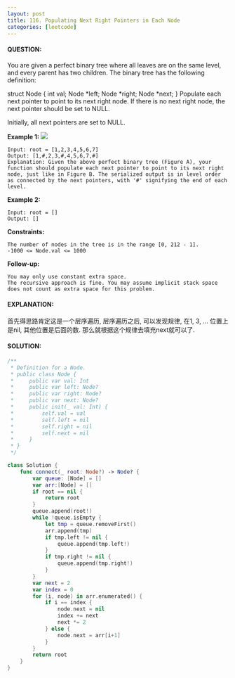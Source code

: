 ```yaml
---
layout: post
title: 116. Populating Next Right Pointers in Each Node
categories: [leetcode]
---
```

#### QUESTION:
You are given a perfect binary tree where all leaves are on the same level, and every parent has two children. The binary tree has the following definition:

struct Node {
  int val;
  Node *left;
  Node *right;
  Node *next;
}
Populate each next pointer to point to its next right node. If there is no next right node, the next pointer should be set to NULL.

Initially, all next pointers are set to NULL.

 

__Example 1:__
![](https://assets.leetcode.com/uploads/2019/02/14/116_sample.png)
```
Input: root = [1,2,3,4,5,6,7]
Output: [1,#,2,3,#,4,5,6,7,#]
Explanation: Given the above perfect binary tree (Figure A), your function should populate each next pointer to point to its next right node, just like in Figure B. The serialized output is in level order as connected by the next pointers, with '#' signifying the end of each level.
```
__Example 2:__
```
Input: root = []
Output: []
```
 

__Constraints:__
```
The number of nodes in the tree is in the range [0, 212 - 1].
-1000 <= Node.val <= 1000
```
 

__Follow-up:__
```
You may only use constant extra space.
The recursive approach is fine. You may assume implicit stack space does not count as extra space for this problem.
```
#### EXPLANATION:

首先得思路肯定这是一个层序遍历, 层序遍历之后, 可以发现规律, 在1, 3, ... 位置上是nil, 其他位置是后面的数. 那么就根据这个规律去填充next就可以了.

#### SOLUTION:
```swift
/**
 * Definition for a Node.
 * public class Node {
 *     public var val: Int
 *     public var left: Node?
 *     public var right: Node?
 *	   public var next: Node?
 *     public init(_ val: Int) {
 *         self.val = val
 *         self.left = nil
 *         self.right = nil
 *         self.next = nil
 *     }
 * }
 */

class Solution {
    func connect(_ root: Node?) -> Node? {
        var queue: [Node] = []
        var arr:[Node] = []
        if root == nil {
            return root
        }
        queue.append(root!)
        while !queue.isEmpty {
            let tmp = queue.removeFirst()
            arr.append(tmp)
            if tmp.left != nil {
                queue.append(tmp.left!)
            }
            if tmp.right != nil {
                queue.append(tmp.right!)
            }
        }
        var next = 2
        var index = 0
        for (i, node) in arr.enumerated() {
            if i == index {
                node.next = nil
                index += next
                next *= 2
            } else {
                node.next = arr[i+1]
            }
        }
        return root
    }
}
```
